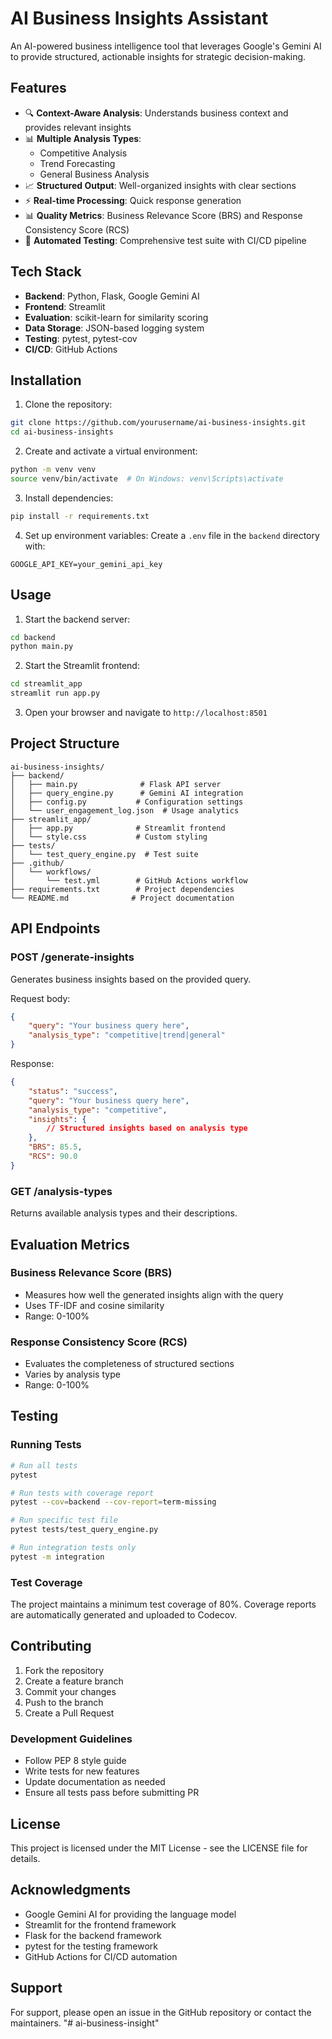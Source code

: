 # AI Business Insights Assistant

An AI-powered business intelligence tool that leverages Google's Gemini AI to provide structured, actionable insights for strategic decision-making.

## Features

- 🔍 **Context-Aware Analysis**: Understands business context and provides relevant insights
- 📊 **Multiple Analysis Types**:
  - Competitive Analysis
  - Trend Forecasting
  - General Business Analysis
- 📈 **Structured Output**: Well-organized insights with clear sections
- ⚡ **Real-time Processing**: Quick response generation
- 📊 **Quality Metrics**: Business Relevance Score (BRS) and Response Consistency Score (RCS)
- 🔄 **Automated Testing**: Comprehensive test suite with CI/CD pipeline

## Tech Stack

- **Backend**: Python, Flask, Google Gemini AI
- **Frontend**: Streamlit
- **Evaluation**: scikit-learn for similarity scoring
- **Data Storage**: JSON-based logging system
- **Testing**: pytest, pytest-cov
- **CI/CD**: GitHub Actions

## Installation

1. Clone the repository:
```bash
git clone https://github.com/yourusername/ai-business-insights.git
cd ai-business-insights
```

2. Create and activate a virtual environment:
```bash
python -m venv venv
source venv/bin/activate  # On Windows: venv\Scripts\activate
```

3. Install dependencies:
```bash
pip install -r requirements.txt
```

4. Set up environment variables:
Create a `.env` file in the `backend` directory with:
```
GOOGLE_API_KEY=your_gemini_api_key
```

## Usage

1. Start the backend server:
```bash
cd backend
python main.py
```

2. Start the Streamlit frontend:
```bash
cd streamlit_app
streamlit run app.py
```

3. Open your browser and navigate to `http://localhost:8501`

## Project Structure

```
ai-business-insights/
├── backend/
│   ├── main.py              # Flask API server
│   ├── query_engine.py      # Gemini AI integration
│   ├── config.py           # Configuration settings
│   └── user_engagement_log.json  # Usage analytics
├── streamlit_app/
│   ├── app.py              # Streamlit frontend
│   └── style.css           # Custom styling
├── tests/
│   └── test_query_engine.py  # Test suite
├── .github/
│   └── workflows/
│       └── test.yml        # GitHub Actions workflow
├── requirements.txt        # Project dependencies
└── README.md              # Project documentation
```

## API Endpoints

### POST /generate-insights
Generates business insights based on the provided query.

Request body:
```json
{
    "query": "Your business query here",
    "analysis_type": "competitive|trend|general"
}
```

Response:
```json
{
    "status": "success",
    "query": "Your business query here",
    "analysis_type": "competitive",
    "insights": {
        // Structured insights based on analysis type
    },
    "BRS": 85.5,
    "RCS": 90.0
}
```

### GET /analysis-types
Returns available analysis types and their descriptions.

## Evaluation Metrics

### Business Relevance Score (BRS)
- Measures how well the generated insights align with the query
- Uses TF-IDF and cosine similarity
- Range: 0-100%

### Response Consistency Score (RCS)
- Evaluates the completeness of structured sections
- Varies by analysis type
- Range: 0-100%

## Testing

### Running Tests
```bash
# Run all tests
pytest

# Run tests with coverage report
pytest --cov=backend --cov-report=term-missing

# Run specific test file
pytest tests/test_query_engine.py

# Run integration tests only
pytest -m integration
```

### Test Coverage
The project maintains a minimum test coverage of 80%. Coverage reports are automatically generated and uploaded to Codecov.

## Contributing

1. Fork the repository
2. Create a feature branch
3. Commit your changes
4. Push to the branch
5. Create a Pull Request

### Development Guidelines
- Follow PEP 8 style guide
- Write tests for new features
- Update documentation as needed
- Ensure all tests pass before submitting PR

## License

This project is licensed under the MIT License - see the LICENSE file for details.

## Acknowledgments

- Google Gemini AI for providing the language model
- Streamlit for the frontend framework
- Flask for the backend framework
- pytest for the testing framework
- GitHub Actions for CI/CD automation

## Support

For support, please open an issue in the GitHub repository or contact the maintainers. "# ai-business-insight" 
